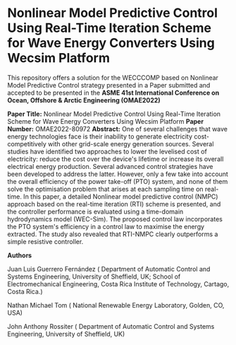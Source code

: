 # Nonlinear Model Predictive Control Using Real-Time Iteration Scheme for Wave Energy Converters Using Wecsim Platform

This repository offers a solution for the WECCCOMP based on Nonlinear Model Predictive Control strategy 
presented in a Paper submitted and accepted to be presented in the **ASME 41st International Conference on Ocean, Offshore & Arctic Engineering (OMAE2022)**

**Paper Title:** Nonlinear Model Predictive Control Using Real-Time Iteration Scheme for Wave Energy Converters Using Wecsim Platform
**Paper Number:** OMAE2022-80972
**Abstract:** One of several challenges that wave energy technologies face is their inability to generate electricity cost-competitively 
with other grid-scale energy generation sources. Several studies have identified two approaches to lower the levelised cost of electricity: 
reduce the cost over the device's lifetime or increase its overall electrical energy production. Several advanced control strategies have been 
developed to address the latter. However, only a few take into account the overall efficiency of the power take-off (PTO) system, and none of
them solve the optimisation problem that arises at each sampling time on real-time. In this paper, a detailed Nonlinear model predictive control (NMPC)
approach based on the real-time iteration (RTI) scheme is presented, and the controller performance is evaluated using a time-domain hydrodynamics model (WEC-Sim).
The proposed control law incorporates the PTO system's efficiency in a control law to maximise the energy extracted. The study also revealed that RTI-NMPC clearly 
outperforms a simple resistive controller.

**Authors** 
 
Juan Luis Guerrero Fernández 
( Department of Automatic Control and Systems Engineering, University of Sheffield, UK;
   School of Electromechanical Engineering, Costa Rica Institute of Technology, Cartago, Costa Rica.)

Nathan Michael Tom 
( National Renewable Energy Laboratory, Golden, CO, USA)

John Anthony Rossiter
( Department of Automatic Control and Systems Engineering, University of Sheffield, UK)
